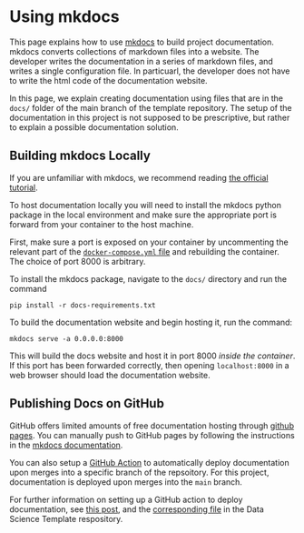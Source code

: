 # Using mkdocs

This page explains how to use [mkdocs](https://www.mkdocs.org/) to build project documentation. mkdocs converts collections of markdown files into a website. The developer writes the documentation in a series of markdown files, and writes a single configuration file. In particuarl, the developer does not have to write the html code of the documentation website.

In this page, we explain creating documentation using files that are in the `docs/` folder of the main branch of the template repository. The setup of the documentation in this project is not supposed to be prescriptive, but rather to explain a possible documentation solution.

## Building mkdocs Locally

If you are unfamiliar with mkdocs, we recommend reading [the official tutorial](https://www.mkdocs.org/getting-started/).

To host documentation locally you will need to install the mkdocs python package in the local environment and make sure the appropriate port is forward from your container to the host machine.

First, make sure a port is exposed on your container by uncommenting the relevant part of the [`docker-compose.yml` file](https://github.com/mark-curran/data-science-project-template/blob/main/docker-compose.yml) and rebuilding the container. The choice of port 8000 is arbitrary.

To install the mkdocs package, navigate to the `docs/` directory and run the command

`pip install -r docs-requirements.txt`

To build the documentation website and begin hosting it, run the command:

`mkdocs serve -a 0.0.0.0:8000`

This will build the docs website and host it in port 8000 _inside the container_. If this port has been forwarded correctly, then opening `localhost:8000` in a web browser should load the documentation website.

## Publishing Docs on GitHub

GitHub offers limited amounts of free documentation hosting through [github pages](https://pages.github.com/). You can manually push to GitHub pages by following the instructions in the [mkdocs documentation](https://www.mkdocs.org/user-guide/deploying-your-docs/#github-pages).

You can also setup a [GitHub Action](https://github.com/features/actions) to automatically deploy documentation upon merges into a specific branch of the repsoitory. For this project, documentation is deployed upon merges into the `main` branch.

For further information on setting up a GitHub action to deploy documentation, see [this post](https://parkererickson.github.io/portfolio/blog/MkDocsCD/), and the [corresponding file](https://github.com/mark-curran/data-science-project-template/blob/main/.github/workflows/deploy-gh-pages.yml) in the Data Science Template respository.
